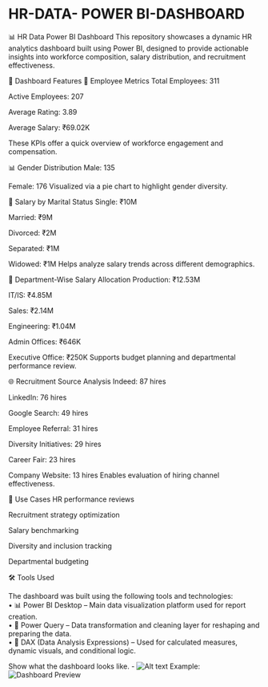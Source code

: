 # HR-DATA- POWER BI-DASHBOARD
📊 HR Data Power BI Dashboard
This repository showcases a dynamic HR analytics dashboard built using Power BI, designed to provide actionable insights into workforce composition, salary distribution, and recruitment effectiveness.

🧩 Dashboard Features
👥 Employee Metrics
Total Employees: 311

Active Employees: 207

Average Rating: 3.89

Average Salary: ₹69.02K

These KPIs offer a quick overview of workforce engagement and compensation.

📊 Gender Distribution
Male: 135

Female: 176 Visualized via a pie chart to highlight gender diversity.

💍 Salary by Marital Status
Single: ₹10M

Married: ₹9M

Divorced: ₹2M

Separated: ₹1M

Widowed: ₹1M Helps analyze salary trends across different demographics.

🏢 Department-Wise Salary Allocation
Production: ₹12.53M

IT/IS: ₹4.85M

Sales: ₹2.14M

Engineering: ₹1.04M

Admin Offices: ₹646K

Executive Office: ₹250K Supports budget planning and departmental performance review.

🌐 Recruitment Source Analysis
Indeed: 87 hires

LinkedIn: 76 hires

Google Search: 49 hires

Employee Referral: 31 hires

Diversity Initiatives: 29 hires

Career Fair: 23 hires

Company Website: 13 hires Enables evaluation of hiring channel effectiveness.

🚀 Use Cases
HR performance reviews

Recruitment strategy optimization

Salary benchmarking

Diversity and inclusion tracking

Departmental budgeting

🛠️ Tools Used

The dashboard was built using the following tools and technologies:<br>
•	📊 Power BI Desktop – Main data visualization platform used for report creation.<br>
•	📂 Power Query – Data transformation and cleaning layer for reshaping and preparing the data.<br>
•	🧠 DAX (Data Analysis Expressions) – Used for calculated measures, dynamic visuals, and conditional logic.<br>

Show what the dashboard looks like. - ![Alt text](https://github.com/username/repo/assets/image.png)
Example: ![Dashboard Preview](https://github.com/rushikesh2003-ship-it/HR_DATA_POWER_BI_DASHBOARD/blob/main/HR%20DATA%20POWER%20BI%20DASHBOARD.png)

